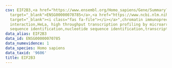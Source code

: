 ```yaml
---
csv: EIF2B3,<a href="https://www.ensembl.org/Homo_sapiens/Gene/Summary?db=core;g=ENSG00000070785"
  target="_blank">ENSG00000070785</a>,<a href="https://www.ncbi.nlm.nih.gov/pubmed/17216044"
  target="_blank"><i class="fas fa-file"></i></a>",chromatin immunoprecipitation assay,direct
  interaction,HeLa, high throughput transcription profiling by microarray,nucleotide
  sequence identification,nucleotide sequence identification,transcriptional regulation,
data_alias: EIF2B3
data_id: ENSG00000070785
data_numevidence: 1
data_species: Homo sapiens
data_taxid: '9606'
title: EIF2B3
---
```

